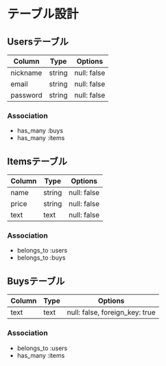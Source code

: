 # テーブル設計

## Usersテーブル
| Column   | Type   | Options     |
| -------- | ------ | ----------- |
| nickname | string | null: false |
| email    | string | null: false |
| password | string | null: false |

### Association

- has_many :buys
- has_many :items



## Itemsテーブル

| Column | Type   | Options     |
| -------| ------ | ----------- |
| name   | string | null: false |
| price  | string | null: false |
| text   | text   | null: false |

### Association

- belongs_to :users
- belongs_to :buys


## Buysテーブル

| Column | Type   | Options     |
| ------ | ------ | ----------- |
| text   | text   | null: false, foreign_key: true |


### Association

- belongs_to :users
- has_many :items

